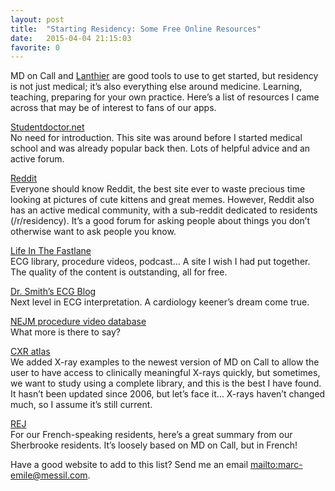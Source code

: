 ```yaml
---
layout: post
title:  "Starting Residency: Some Free Online Resources"
date:   2015-04-04 21:15:03
favorite: 0
---
```


MD on Call and [Lanthier](https://itunes.apple.com/ca/app/lanthier-practical-guide-to/id701664895?mt=8) are good tools to use to get started, but residency is not just medical; it’s also everything else around medicine. Learning, teaching, preparing for your own practice. Here’s a list of resources I came across that may be of interest to fans of our apps.<!--more-->

[Studentdoctor.net](http://www.studentdoctor.net/)  
No need for introduction. This site was around before I started medical school and was already popular back then. Lots of helpful advice and an active forum.

[Reddit](http://www.reddit.com/r/residency)  
Everyone should know Reddit, the best site ever to waste precious time looking at pictures of cute kittens and great memes. However, Reddit also has an active medical community, with a sub-reddit dedicated to residents (/r/residency). It’s a good forum for asking people about things you don’t otherwise want to ask people you know.

[Life In The Fastlane](http://lifeinthefastlane.com/)  
ECG library, procedure videos, podcast… A site I wish I had put together. The quality of the content is outstanding, all for free.

[Dr. Smith’s ECG Blog](http://hqmeded-ecg.blogspot.ca/)  
Next level in ECG interpretation. A cardiology keener’s dream come true.

[NEJM procedure video database](http://www.nejm.org/multimedia/medical-videos)  
What more is there to say?

[CXR atlas](http://www.meddean.luc.edu/lumen/meded/medicine/pulmonar/cxr/atlas/cxratlas_f.htm)  
We added X-ray examples to the newest version of MD on Call to allow the user to have access to clinically meaningful X-rays quickly, but sometimes, we want to study using a complete library, and this is the best I have found. It hasn’t been updated since 2006, but let’s face it… X-rays haven’t changed much, so I assume it’s still current.

[REJ](http://mdoncalltheapp.com/REJ_1.2.pdf)  
For our French-speaking residents, here’s a great summary from our Sherbrooke residents. It’s loosely based on MD on Call, but in French!

Have a good website to add to this list? Send me an email <mailto:marc-emile@messil.com>.
